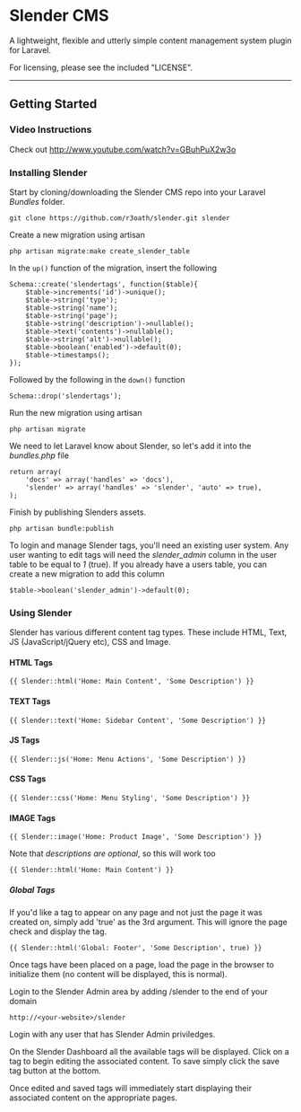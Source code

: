 # Slender CMS

A lightweight, flexible and utterly simple content management system plugin for Laravel.

For licensing, please see the included "LICENSE".

***

## Getting Started

### Video Instructions

Check out http://www.youtube.com/watch?v=GBuhPuX2w3o

### Installing Slender

Start by cloning/downloading the Slender CMS repo into your Laravel *Bundles* folder.

    git clone https://github.com/r3oath/slender.git slender

Create a new migration using artisan

    php artisan migrate:make create_slender_table

In the `up()` function of the migration, insert the following
    
    Schema::create('slendertags', function($table){
        $table->increments('id')->unique();
        $table->string('type');
        $table->string('name');
        $table->string('page');
        $table->string('description')->nullable();
        $table->text('contents')->nullable();
        $table->string('alt')->nullable();
        $table->boolean('enabled')->default(0);
        $table->timestamps();
    });

Followed by the following in the `down()` function

    Schema::drop('slendertags');

Run the new migration using artisan
    
    php artisan migrate

We need to let Laravel know about Slender, so let's add it into the *bundles.php* file

    return array(
        'docs' => array('handles' => 'docs'),
        'slender' => array('handles' => 'slender', 'auto' => true),
    );
    

Finish by publishing Slenders assets.
    
    php artisan bundle:publish

To login and manage Slender tags, you'll need an existing user system. Any user wanting to edit tags will need the *slender_admin* column in the user table to be equal to *1* (true). If you already have a users table, you can create a new migration to add this column

    $table->boolean('slender_admin')->default(0);

### Using Slender

Slender has various different content tag types. These include HTML, Text, JS (JavaScript/jQuery etc), CSS and Image.
    
#### HTML Tags

    {{ Slender::html('Home: Main Content', 'Some Description') }}

#### TEXT Tags

    {{ Slender::text('Home: Sidebar Content', 'Some Description') }}

#### JS Tags

    {{ Slender::js('Home: Menu Actions', 'Some Description') }}

#### CSS Tags

    {{ Slender::css('Home: Menu Styling', 'Some Description') }}

#### IMAGE Tags

    {{ Slender::image('Home: Product Image', 'Some Description') }}

Note that *descriptions are optional*, so this will work too

    {{ Slender::html('Home: Main Content') }}

##### Global Tags

If you'd like a tag to appear on any page and not just the page it was created on, simply add 'true' as the 3rd argument. This will ignore the page check and display the tag.

    {{ Slender::html('Global: Footer', 'Some Description', true) }}

Once tags have been placed on a page, load the page in the browser to initialize them (no content will be displayed, this is normal).

Login to the Slender Admin area by adding /slender to the end of your domain
    
    http://<your-website>/slender

Login with any user that has Slender Admin priviledges.

On the Slender Dashboard all the available tags will be displayed. Click on a tag to begin editing the associated content. To save simply click the save tag button at the bottom.

Once edited and saved tags will immediately start displaying their associated content on the appropriate pages.